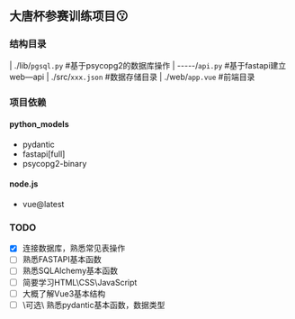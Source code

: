 ## 大唐杯参赛训练项目😗

### 结构目录
| ./lib/`pgsql.py` #基于psycopg2的数据库操作
| -----/`api.py` #基于fastapi建立web—api
| ./src/`xxx.json` #数据存储目录
| ./web/`app.vue` #前端目录

### 项目依赖
#### python_models
- pydantic
- fastapi[full]
- psycopg2-binary
#### node.js
- vue@latest

### TODO
- [x] 连接数据库，熟悉常见表操作
- [ ] 熟悉FASTAPI基本函数
- [ ] 熟悉SQLAlchemy基本函数
- [ ] 简要学习HTML\CSS\JavaScript
- [ ] 大概了解Vue3基本结构
- [ ] \可选\ 熟悉pydantic基本函数，数据类型